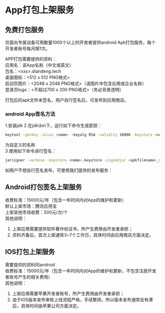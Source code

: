 # App打包上架服务  

## 免费打包服务
仅面向专属设备可用数量1000个以上的开发者提供android Apk打包服务，每个开发者账号每月限1次。  

APP打包需要提供的资料：  
应用名：该App名称（中文或英文）  
包名：\<xxx\>.diandeng.tech  
桌面图标：<512 x 512  PNG格式>  
启动页图片：<2048 x 2048  PNG格式>（请图片中包含应用或企业名称）  
登录页logo：<不超过700 x 200 PNG格式>（务必背景透明）  

打包后的apk文件未签名，用户自行签名后，可发布到应用商店。  

### android App签名方法
1.安装jdk
2.在jdk\bin下，运行如下命令生成密钥：
```bash
keytool -genkey -alias <name> -keyalg RSA -validity 10000 -keystore <name>.keystore
```
<name>为自定义的名称  
3.使用如下命令进行签名：
```bash
jarsigner -verbose -keystore <name>.keystore -signedjar <apkfilename>_signed.apk <apkfilename>.apk <name>.keystore  
```

如用户不想自行签名发布，可使用我们提供的发布服务：  

## Android打包签名上架服务  
收费标准：15000元/年（包含一年时间内对App的维护和更新）  
默认上架市场：腾讯应用宝  
上架其他市场收费：500元/次/个  
其他说明：
1. 上架应用需要提供软件著作权证书，所产生费用由开发者承担；  
2. 资料齐备后，首次上架通常3~7个工作日，具体时间由应用商店方面决定。  

## IOS打包上架服务  
需要提供的资料同android  
收费标准：15000元/年（包含一年时间内对App的维护和更新，不包含注册开发者账号产生的相关费用）  
其他说明：
1. 上架应用需要苹果开发者账号，所产生费用由开发者承担；  
2. 由于IOS版本发布审核上线流程严格，手续繁琐，所以版本发布通常会有滞后，具体时间由苹果公司方面决定。  